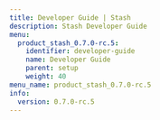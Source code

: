 ```yaml
---
title: Developer Guide | Stash
description: Stash Developer Guide
menu:
  product_stash_0.7.0-rc.5:
    identifier: developer-guide
    name: Developer Guide
    parent: setup
    weight: 40
menu_name: product_stash_0.7.0-rc.5
info:
  version: 0.7.0-rc.5
---
```


